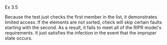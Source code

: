 Ex 3.5

Because the test just checks the first member in the list, it demonstrates limited access. If the elements are not sorted, check will skip certain faults starting with the second. 
As a result, it fails to meet all of the RIPR model's requirements. It just satisfies the infection in the event that the improper state occurs.